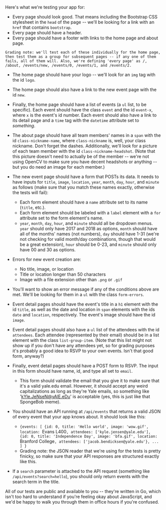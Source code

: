 Here's what we're testing your app for:

* Every page should look good. That means including the Bootstrap CSS stylesheet in the `head` of the page -- we'll be looking for a link with an `href` that contains `bootstrap`.
* Every page should have a header.
* Every page should have a footer with links to the home page and about page.

`Grading note: we'll test each of these individually for the home page, then test them as a group for subsequent pages -- if any one of them fails, all of them will. Also, we're defining 'every page' as /, /about, /events/new, /events/0, /events/1, and /events/2.`

* The home page should have your logo -- we'll look for an `img` tag with the id `logo`.
* The home page should also have a link to the new event page with the id `new`.
* Finally, the home page should have a list of events (a `ul` list, to be specific). Each event should have the class `event` and the id `event-x`, where `x` is the event's id number. Each event should also have a link to its detail page and a `time` tag with the `datetime` attribute set to *something*.

* The about page should have all team members' names in a `span` with the id `class-nickname-name`, where `class-nickname` is, well, your class nickname. Don't forget the dashes. Additionally, we'll look for a picture of each team member with the id `class-nickname-headshot`. (Note that this picture doesn't need to actually be of the member -- we're not using OpenCV to make sure you have decent headshots or anything -- but you do need an image for each member.)

* The new event page should have a form that POSTs its data. It needs to have inputs for `title`, `image`, `location`, `year`, `month`, `day`, `hour`, and `minute` as follows (make sure that you match these names exactly, otherwise the tests will fail):
    * Each form element should have a `name` attribute set to its name (`title`, etc.).
    * Each form element should be labeled with a `label` element with a `for` attribute set to the form element's name.
    * `year`, `month`, `day`, `hour`, and `minute` should all be dropdown menus. `year` should only have 2017 and 2018 as options, `month` should have all of the months' names (not numbers), `day` should have 1-31 (we're not checking for valid month/day combinations, though that would be a great extension), `hour` should be 0-23, and `minute` should only have 00 and 30 as options.
* Errors for new event creation are:
    * No title, image, or location
    * Title or location longer than 50 characters
    * Image with a file extension other than `.png` or `.gif`
* You'll want to show an error message if any of the conditions above are met. We'll be looking for them in a `ul` with the class `form-errors`.

* Event detail pages should have the event's title in a `h1` element with the id `title`, as well as the date and location in `span` elements with the ids `date` and `location`, respectively. The event's image should have the id `image`.
* Event detail pages should also have a `ul` list of the attendees with the id `attendees`. Each attendee (represented by their email) should be in a list element with the class `list-group-item`. (Note that this list might not show up if you don't have any attendees yet, so for grading purposes it's probably a good idea to RSVP to your own events. Isn't that good form, anyway?)
* Finally, event detail pages should have a POST form to RSVP. The input in this form should have name, id, and type all set to `email`.
    * This form should validate the email that you give it to make sure that it's a valid yale.edu email. However, it should accept any weird capitalizations as long as they're Yale emails, so something like 'kYle.JeNseN@yAlE.eDu' is acceptable (yes, this is just like that SpongeBob meme).

* You should have an API running at `/api/events` that returns a valid JSON of every event that your app knows about. It should look like this:
    * `{events: [
            {id: 0,
            title: 'Hello world',
            image: 'wow.gif',
            location: `Evans L400`,
            attendees: ['kyle.jensen@yale.edu'],
            {id: 0,
            title: 'Independence Day',
            image: 'bfa.gif',
            location: `Branford College`,
            attendees: ['jacob.bendicksen@yale.edu'},
            ...
            ]
        }`
    * Grading note: the JSON reader that we're using for the tests is pretty finicky, so make sure that your API responses are structured exactly like this.
* If a `search` parameter is attached to the API request (something like `/api/events?search=hello`), you should only return events with the search term in the title.

All of our tests are public and available to you -- they're written in Go, which isn't too hard to understand if you're feeling okay about JavaScript, and we'd be happy to walk you through them in office hours if you're confused.
